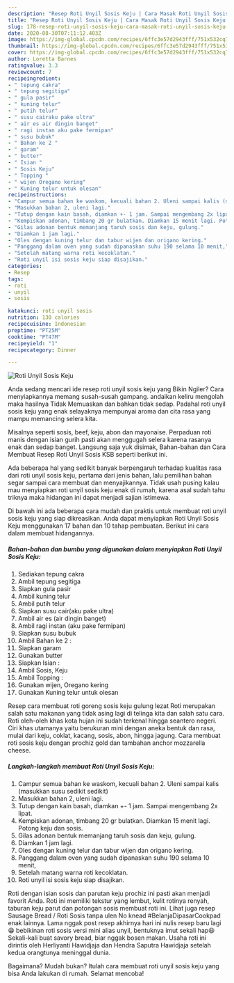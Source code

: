 ```yaml
---
description: "Resep Roti Unyil Sosis Keju | Cara Masak Roti Unyil Sosis Keju Yang Paling Enak"
title: "Resep Roti Unyil Sosis Keju | Cara Masak Roti Unyil Sosis Keju Yang Paling Enak"
slug: 178-resep-roti-unyil-sosis-keju-cara-masak-roti-unyil-sosis-keju-yang-paling-enak
date: 2020-08-30T07:11:12.403Z
image: https://img-global.cpcdn.com/recipes/6ffc3e57d2943fff/751x532cq70/roti-unyil-sosis-keju-foto-resep-utama.jpg
thumbnail: https://img-global.cpcdn.com/recipes/6ffc3e57d2943fff/751x532cq70/roti-unyil-sosis-keju-foto-resep-utama.jpg
cover: https://img-global.cpcdn.com/recipes/6ffc3e57d2943fff/751x532cq70/roti-unyil-sosis-keju-foto-resep-utama.jpg
author: Loretta Barnes
ratingvalue: 3.3
reviewcount: 7
recipeingredient:
- " tepung cakra"
- " tepung segitiga"
- " gula pasir"
- " kuning telur"
- " putih telur"
- " susu cairaku pake ultra"
- " air es air dingin banget"
- " ragi instan aku pake fermipan"
- " susu bubuk"
- " Bahan ke 2 "
- " garam"
- " butter"
- " Isian "
- " Sosis Keju"
- " Topping "
- " wijen Oregano kering"
- " Kuning telur untuk olesan"
recipeinstructions:
- "Campur semua bahan ke waskom, kecuali bahan 2. Uleni sampai kalis (masukkan susu sedikit sedikit)"
- "Masukkan bahan 2, uleni lagi."
- "Tutup dengan kain basah, diamkan +- 1 jam. Sampai mengembang 2x lipat."
- "Kempiskan adonan, timbang 20 gr bulatkan. Diamkan 15 menit lagi. Potong keju dan sosis."
- "Gilas adonan bentuk memanjang taruh sosis dan keju, gulung."
- "Diamkan 1 jam lagi."
- "Oles dengan kuning telur dan tabur wijen dan origano kering."
- "Panggang dalam oven yang sudah dipanaskan suhu 190 selama 10 menit,"
- "Setelah matang warna roti kecoklatan."
- "Roti unyil isi sosis keju siap disajikan."
categories:
- Resep
tags:
- roti
- unyil
- sosis

katakunci: roti unyil sosis 
nutrition: 130 calories
recipecuisine: Indonesian
preptime: "PT25M"
cooktime: "PT47M"
recipeyield: "1"
recipecategory: Dinner

---
```



![Roti Unyil Sosis Keju](https://img-global.cpcdn.com/recipes/6ffc3e57d2943fff/751x532cq70/roti-unyil-sosis-keju-foto-resep-utama.jpg)

Anda sedang mencari ide resep roti unyil sosis keju yang Bikin Ngiler? Cara menyiapkannya memang susah-susah gampang. andaikan keliru mengolah maka hasilnya Tidak Memuaskan dan bahkan tidak sedap. Padahal roti unyil sosis keju yang enak selayaknya mempunyai aroma dan cita rasa yang mampu memancing selera kita.

Misalnya seperti sosis, beef, keju, abon dan mayonaise. Perpaduan roti manis dengan isian gurih pasti akan menggugah selera karena rasanya enak dan sedap banget. Langsung saja yuk disimak, Bahan-bahan dan Cara Membuat Resep Roti Unyil Sosis KSB seperti berikut ini.

Ada beberapa hal yang sedikit banyak berpengaruh terhadap kualitas rasa dari roti unyil sosis keju, pertama dari jenis bahan, lalu pemilihan bahan segar sampai cara membuat dan menyajikannya. Tidak usah pusing kalau mau menyiapkan roti unyil sosis keju enak di rumah, karena asal sudah tahu triknya maka hidangan ini dapat menjadi sajian istimewa.


Di bawah ini ada beberapa cara mudah dan praktis untuk membuat roti unyil sosis keju yang siap dikreasikan. Anda dapat menyiapkan Roti Unyil Sosis Keju menggunakan 17 bahan dan 10 tahap pembuatan. Berikut ini cara dalam membuat hidangannya.

<!--inarticleads1-->

##### Bahan-bahan dan bumbu yang digunakan dalam menyiapkan Roti Unyil Sosis Keju:

1. Sediakan  tepung cakra
1. Ambil  tepung segitiga
1. Siapkan  gula pasir
1. Ambil  kuning telur
1. Ambil  putih telur
1. Siapkan  susu cair(aku pake ultra)
1. Ambil  air es (air dingin banget)
1. Ambil  ragi instan (aku pake fermipan)
1. Siapkan  susu bubuk
1. Ambil  Bahan ke 2 :
1. Siapkan  garam
1. Gunakan  butter
1. Siapkan  Isian :
1. Ambil  Sosis, Keju
1. Ambil  Topping :
1. Gunakan  wijen, Oregano kering
1. Gunakan  Kuning telur untuk olesan


Resep cara membuat roti goreng sosis keju gulung lezat Roti merupakan salah satu makanan yang tidak asing lagi di telinga kita dan salah satu cara. Roti oleh-oleh khas kota hujan ini sudah terkenal hingga seantero negeri. Ciri khas utamanya yaitu berukuran mini dengan aneka bentuk dan rasa, mulai dari keju, coklat, kacang, sosis, abon, hingga jagung. Cara membuat roti sosis keju dengan prochiz gold dan tambahan anchor mozzarella cheese. 

<!--inarticleads2-->

##### Langkah-langkah membuat Roti Unyil Sosis Keju:

1. Campur semua bahan ke waskom, kecuali bahan 2. Uleni sampai kalis (masukkan susu sedikit sedikit)
1. Masukkan bahan 2, uleni lagi.
1. Tutup dengan kain basah, diamkan +- 1 jam. Sampai mengembang 2x lipat.
1. Kempiskan adonan, timbang 20 gr bulatkan. Diamkan 15 menit lagi. Potong keju dan sosis.
1. Gilas adonan bentuk memanjang taruh sosis dan keju, gulung.
1. Diamkan 1 jam lagi.
1. Oles dengan kuning telur dan tabur wijen dan origano kering.
1. Panggang dalam oven yang sudah dipanaskan suhu 190 selama 10 menit,
1. Setelah matang warna roti kecoklatan.
1. Roti unyil isi sosis keju siap disajikan.


Roti dengan isian sosis dan parutan keju prochiz ini pasti akan menjadi favorit Anda. Roti ini memiliki tekstur yang lembut, kulit rotinya renyah, taburan keju parut dan potongan sosis membuat roti ini. Lihat juga resep Sausage Bread / Roti Sosis tanpa ulen No knead #BelanjaDipasarCookpad enak lainnya. Lama nggak post resep akhirnya hari ini nulis resep baru lagi😁 bebikinan roti sosis versi mini alias unyil, bentuknya imut sekali hap😆Sekali-kali buat savory bread, biar nggak bosen makan. Usaha roti ini dirintis oleh Herliyanti Hawidjaja dan Hendra Saputra Hawidjaja setelah kedua orangtunya meninggal dunia. 

Bagaimana? Mudah bukan? Itulah cara membuat roti unyil sosis keju yang bisa Anda lakukan di rumah. Selamat mencoba!
